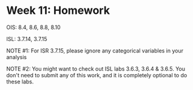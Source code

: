# Week 11: Homework

OIS: 8.4, 8.6, 8.8, 8.10

ISL: 3.7.14, 3.7.15

NOTE #1: For ISR 3.7.15, please ignore any categorical variables in your analysis

NOTE #2: You might want to check out ISL labs 3.6.3, 3.6.4 & 3.6.5.  You don't need to submit any of this work, and it is completely optional to do these labs.
